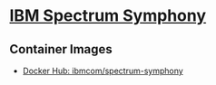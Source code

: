 # [IBM Spectrum Symphony](https://www.ibm.com/docs/en/spectrum-symphony)

## Container Images

- [Docker Hub: ibmcom/spectrum-symphony](https://hub.docker.com/r/ibmcom/spectrum-symphony)
